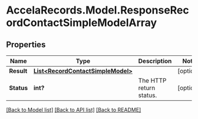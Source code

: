 # AccelaRecords.Model.ResponseRecordContactSimpleModelArray
## Properties

Name | Type | Description | Notes
------------ | ------------- | ------------- | -------------
**Result** | [**List&lt;RecordContactSimpleModel&gt;**](RecordContactSimpleModel.md) |  | [optional] 
**Status** | **int?** | The HTTP return status. | [optional] 

[[Back to Model list]](../README.md#documentation-for-models) [[Back to API list]](../README.md#documentation-for-api-endpoints) [[Back to README]](../README.md)


